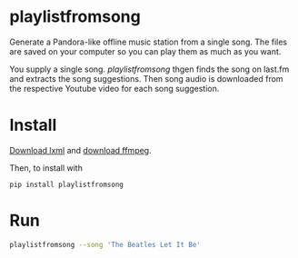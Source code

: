 # playlistfromsong

Generate a Pandora-like offline music station from a single song. The files are saved on your computer so you can play them as much as you want.

You supply a single song. *playlistfromsong* thgen finds the song on last.fm and extracts the song suggestions. Then song audio is downloaded from the respective Youtube video for each song suggestion.

# Install

[Download lxml](http://lxml.de/installation.html) and [download ffmpeg](https://ffmpeg.org/download.html).

Then, to install with

```
pip install playlistfromsong
```
    
# Run

```bash
playlistfromsong --song 'The Beatles Let It Be'
```


